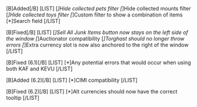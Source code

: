 [B]Added[/B]
[LIST]
[*]Hide collected pets filter
[*]Hide collected mounts filter
[*]Hide collected toys filter
[*]Custom filter to show a combination of items
[*]Search field
[/LIST]

[B]Fixed[/B]
[LIST]
[*]Sell All Junk Items button now stays on the left side of the window
[*]Auctionator compatibility
[*]Torghast should no longer throw errors
[*]Extra currency slot is now also anchored to the right of the window
[/LIST]

[B]Fixed (6.1)[/B]
[LIST]
[*]Any potential errors that would occur when using both KAF and KEVU
[/LIST]

[B]Added (6.2)[/B]
[LIST]
[*]CIMI compatibility
[/LIST]

[B]Fixed (6.2)[/B]
[LIST]
[*]Alt currencies should now have the correct tooltip
[/LIST]